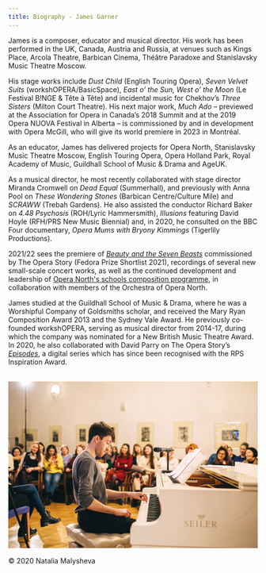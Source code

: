 ```yaml
---
title: Biography - James Garner
---
```


James is a composer, educator and musical director. His work has been performed in the UK, Canada, Austria and Russia, at venues such as Kings Place, Arcola Theatre, Barbican Cinema, Théâtre Paradoxe and Stanislavsky Music Theatre Moscow.

His stage works include _Dust Child_ (English Touring Opera), _Seven Velvet Suits_ (workshOPERA/BasicSpace), _East o’ the Sun, West o’ the Moon_ (Le Festival B!NGE & Tête à Tête) and incidental music for Chekhov’s _Three Sisters_ (Milton Court Theatre). His next major work, _Much Ado_ – previewed at the Association for Opera in Canada’s 2018 Summit and at the 2019 Opera NUOVA Festival in Alberta – is commissioned by and in development with Opera McGill, who will give its world premiere in 2023 in Montréal.

As an educator, James has delivered projects for Opera North, Stanislavsky Music Theatre Moscow, English Touring Opera, Opera Holland Park, Royal Academy of Music, Guildhall School of Music & Drama and AgeUK.

As a musical director, he most recently collaborated with stage director Miranda Cromwell on _Dead Equal_ (Summerhall), and previously with Anna Pool on _These Wondering Stones_ (Barbican Centre/Culture Mile) and _SCRAWW_ (Trebah Gardens). He also assisted the conductor Richard Baker on _4.48 Psychosis_ (ROH/Lyric Hammersmith), _Illusions_ featuring David Hoyle (RFH/PRS New Music Biennial) and, in 2020, he consulted on the BBC Four documentary, _Opera Mums with Bryony Kimmings_ (Tigerlily Productions). 

2021/22 sees the premiere of [_Beauty and the Seven Beasts_](https://www.fedora-platform.com/discover/shortlist/beauty-and-the-seven-beasts/387) commissioned by The Opera Story (Fedora Prize Shortlist 2021), recordings of several new small-scale concert works, as well as the continued development and leadership of [Opera North's schools composition programme](https://www.operanorth.co.uk/whats-on/schools-secondary-composition-project/), in collaboration with members of the Orchestra of Opera North.

James studied at the Guildhall School of Music & Drama, where he was a Worshipful Company of Goldsmiths scholar, and received the Mary Ryan Composition Award 2013 and the Sydney Vale Award. He previously co-founded workshOPERA, serving as musical director from 2014-17, during which the company was nominated for a New British Music Theatre Award. In 2020, he also collaborated with David Parry on The Opera Story’s [_Episodes_](https://operavision.eu/en/library/performances/digital-opera/opera-story-episodes), a digital series which has since been recognised with the RPS Inspiration Award.\
<br>

![James Garner performing at the piano](/assets/images/biography_photo.png)
<div class="image-footnote">© 2020 Natalia Malysheva</div>
